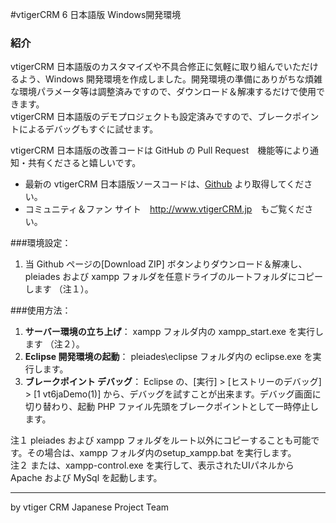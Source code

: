﻿#vtigerCRM 6 日本語版 Windows開発環境

### 紹介
vtigerCRM 日本語版のカスタマイズや不具合修正に気軽に取り組んでいただけるよう、Windows 開発環境を作成しました。開発環境の準備にありがちな煩雑な環境パラメータ等は調整済みですので、ダウンロード＆解凍するだけで使用できます。  
vtigerCRM 日本語版のデモプロジェクトも設定済みですので、ブレークポイントによるデバッグもすぐに試せます。

vtigerCRM 日本語版の改善コードは GitHub の Pull Request　機能等により通知・共有くださると嬉しいです。

* 最新の vtigerCRM 日本語版ソースコードは、<a href="https://github.com/vtigercrm-jp?tab=repositories" target="_blank">Github</a> より取得してください。   
* コミュニティ＆ファン サイト　<a href="http://www.vtigerCRM.jp" target="_blank">http://www.vtigerCRM.jp</a>　もご覧ください。

###環境設定：

1. 当 Github ページの[Download ZIP] ボタンよりダウンロード＆解凍し、pleiades および xampp フォルダを任意ドライブのルートフォルダにコピーします （注１）。

###使用方法：

1. **サーバー環境の立ち上げ**： xampp フォルダ内の xampp_start.exe を実行します （注２）。
2. **Eclipse 開発環境の起動**： pleiades\eclipse フォルダ内の eclipse.exe を実行します。
3. **ブレークポイント デバッグ**： Eclipse の、[実行] > [ヒストリーのデバッグ] > [1 vt6jaDemo(1)] から、デバッグを試すことが出来ます。デバッグ画面に切り替わり、起動 PHP ファイル先頭をブレークポイントとして一時停止します。


注１ pleiades および xampp フォルダをルート以外にコピーすることも可能です。その場合は、xampp フォルダ内のsetup_xampp.bat を実行します。  
注２ または、xampp-control.exe を実行して、表示されたUIパネルから Apache および MySql を起動します。

----
by vtiger CRM Japanese Project Team

<br>